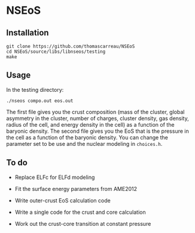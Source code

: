 NSEoS
=====

Installation
------------

    git clone https://github.com/thomascarreau/NSEoS
    cd NSEoS/source/libs/libnseos/testing
    make

Usage
-----

In the testing directory:

    ./nseos compo.out eos.out

The first file gives you the crust composition (mass of the cluster, global asymmetry in the cluster, number of charges, cluster density, gas density, radius of the cell, and energy density in the cell) as a function of the baryonic density. The second file gives you the EoS that is the pressure in the cell as a function of the baryonic density. 
You can change the parameter set to be use and the nuclear modeling in `choices.h`.

To do
-----

* Replace ELFc for ELFd modeling

* Fit the surface energy parameters from AME2012

* Write outer-crust EoS calculation code

* Write a single code for the crust and core calculation

* Work out the crust-core transition at constant pressure
